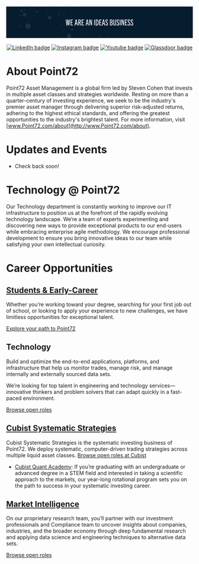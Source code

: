 
[![Light text on a dark background that says "We are an ideas business"](https://raw.githubusercontent.com/Point72/.github/main/assets/cover.jpg)](https://point72.com/)

<p align="center">
<a href="https://www.linkedin.com/company/point72-asset-management-l-p-/"><img alt="LinkedIn badge" src="https://img.shields.io/badge/LinkedIn-0077B5?style=for-the-badge&logo=linkedin&logoColor=white"></a>
<a href="https://www.instagram.com/POINT72CAREERS/"><img alt="Instagram badge" src="https://img.shields.io/badge/Instagram-E4405F?style=for-the-badge&logo=instagram&logoColor=white"></a>
<a href="https://www.youtube.com/@point72careers22"><img alt="Youtube badge" src="https://img.shields.io/badge/YouTube-FF0000?style=for-the-badge&logo=youtube&logoColor=white"></a>
<a href="https://www.glassdoor.com/Overview/Working-at-Point72-EI_IE1032703.11,18.htm"><img alt="Glassdoor badge" src="https://img.shields.io/badge/Glassdoor-0caa41?style=for-the-badge&logo=glassdoor&logoColor=white"></a>
</p>



# About Point72
Point72 Asset Management is a global firm led by Steven Cohen that invests in multiple asset classes and strategies worldwide. Resting on more than a quarter-century of investing experience, we seek to be the industry's premier asset manager through delivering superior risk-adjusted returns, adhering to the highest ethical standards, and offering the greatest opportunities to the industry's brightest talent. For more information, visit [www.Point72.com/about](http://www.Point72.com/about).





# Updates and Events

- Check back soon!





# Technology @ Point72

Our Technology department is constantly working to improve our IT infrastructure to position us at the forefront of the rapidly evolving technology landscape. We’re a team of experts experimenting and discovering new ways to provide exceptional products to our end-users while embracing enterprise agile methodology. We encourage professional development to ensure you bring innovative ideas to our team while satisfying your own intellectual curiosity.




# Career Opportunities

## [Students & Early-Career](https://point72.com/students-early-career/)
Whether you’re working toward your degree, searching for your first job out of school, or looking to apply your experience to new challenges, we have limitless opportunities for exceptional talent.

[Explore your path to Point72](https://careers.point72.com/?experience=early%20career;internships)





## Technology

Build and optimize the end-to-end applications, platforms, and infrastructure that help us monitor trades, manage risk, and manage internally and externally sourced data sets.

We’re looking for top talent in engineering and technology services—innovative thinkers and problem solvers that can adapt quickly in a fast-paced environment.

[Browse open roles](https://careers.point72.com/?area=technology%20%26%20engineering)




## [Cubist Systematic Strategies](https://point72.com/cubist/)

Cubist Systematic Strategies is the systematic investing business of Point72. We deploy systematic, computer-driven trading strategies across multiple liquid asset classes. [Browse open roles at Cubist](https://careers.point72.com/?business=cubist)

- [Cubist Quant Academy](https://careers.point72.com/?area=investing&focus=cubist%20quant%20academy): If you’re graduating with an undergraduate or advanced degree in a STEM field and interested in taking a scientific approach to the markets, our year-long rotational program sets you on the path to success in your systematic investing career.




## [Market Intelligence](https://point72.com/market-intelligence/)

On our proprietary research team, you’ll partner with our investment professionals and Compliance team to uncover insights about companies, industries, and the broader economy through deep fundamental research and applying data science and engineering techniques to alternative data sets.

[Browse open roles](https://careers.point72.com/?area=research,%20data%20%26%20analytics&focus=data%20engineering;data%20insights;data%20science)




